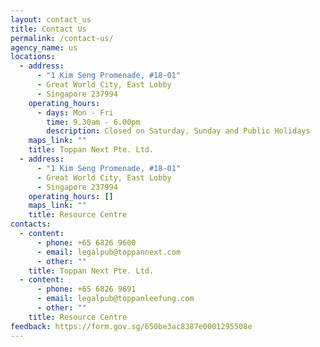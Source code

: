 ```yaml
---
layout: contact_us
title: Contact Us
permalink: /contact-us/
agency_name: us
locations:
  - address:
      - "1 Kim Seng Promenade, #18-01"
      - Great World City, East Lobby
      - Singapore 237994
    operating_hours:
      - days: Mon - Fri
        time: 9.30am - 6.00pm
        description: Closed on Saturday, Sunday and Public Holidays
    maps_link: ""
    title: Toppan Next Pte. Ltd.
  - address:
      - "1 Kim Seng Promenade, #18-01"
      - Great World City, East Lobby
      - Singapore 237994
    operating_hours: []
    maps_link: ""
    title: Resource Centre
contacts:
  - content:
      - phone: +65 6826 9600
      - email: legalpub@toppannext.com
      - other: ""
    title: Toppan Next Pte. Ltd.
  - content:
      - phone: +65 6826 9691
      - email: legalpub@toppanleefung.com
      - other: ""
    title: Resource Centre
feedback: https://form.gov.sg/650be3ac8387e0001295508e
---
```


